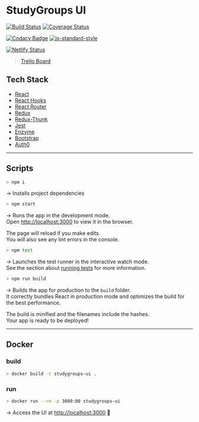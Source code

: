 # StudyGroups UI
[![Build Status](https://travis-ci.com/pachoclo/study-group-react-ui.svg?branch=master)](https://travis-ci.com/pachoclo/study-group-react-ui) [![Coverage Status](https://coveralls.io/repos/github/pachoclo/study-group-react-ui/badge.svg?branch=master)](https://coveralls.io/github/pachoclo/study-group-react-ui?branch=master)  

[![Codacy Badge](https://api.codacy.com/project/badge/Grade/f001420c6ca24295993e658e521aefd5)](https://www.codacy.com/app/pachoclo/study-group-react-ui?utm_source=github.com&amp;utm_medium=referral&amp;utm_content=pachoclo/study-group-react-ui&amp;utm_campaign=Badge_Grade) [![js-standard-style](https://img.shields.io/badge/code%20style-standard-brightgreen.svg)](http://standardjs.com)  

[![Netlify Status](https://api.netlify.com/api/v1/badges/2c7d9096-98be-42e9-956b-ad48be1cde7f/deploy-status)](https://app.netlify.com/sites/vibrant-dubinsky-8d5282/deploys)
> [Trello Board](https://trello.com/b/MTeujOJM/studygroup-kanban)

## Tech Stack

  - [React](https://reactjs.org/docs/getting-started.html)
  - [React Hooks](https://reactjs.org/docs/hooks-intro.html)
  - [React Router](https://reacttraining.com/react-router/web/guides/quick-start)
  - [Redux](https://react-redux.js.org/)
  - [Redux-Thunk](https://github.com/reduxjs/redux-thunk)
  - [Jest](https://jestjs.io/)
  - [Enzyme](https://github.com/airbnb/enzyme)
  - [Bootstrap](https://getbootstrap.com/docs/4.3/getting-started/introduction/)
  - [Auth0](https://github.com/auth0/auth0.js#readme)

---

## Scripts

```bash
> npm i
```

→ Installs project dependencies

```bash
> npm start
```

→ Runs the app in the development mode.<br>
Open [http://localhost:3000](http://localhost:3000) to view it in the browser.

The page will reload if you make edits.<br>
You will also see any lint errors in the console.

```bash
> npm test
```

→ Launches the test runner in the interactive watch mode.<br>
See the section about [running tests](https://facebook.github.io/create-react-app/docs/running-tests) for more information.

```bash
> npm run build
```

→ Builds the app for production to the `build` folder.<br>
It correctly bundles React in production mode and optimizes the build for the best performance.

The build is minified and the filenames include the hashes.<br>
Your app is ready to be deployed!

---

## Docker

### build

```bash
> docker build -t studygroups-ui .
```

### run

```bash
> docker run --rm -p 3000:80 studygroups-ui
```

→ Access the UI at [http://localhost:3000](http://localhost:3000) 🙌
